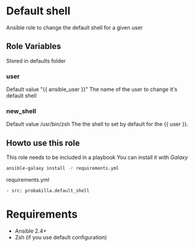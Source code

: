 # Default shell

Ansible role to change the default shell for a given user

## Role Variables

Stored in defaults folder

### user

Default value "{{ ansible\_user }}"
The name of the user to change it's default shell

### new\_shell

Default value /usr/bin/zsh
The the shell to set by default for the {{ user }}.

## Howto use this role

This role needs to be included in a playbook
You can install it with *Galaxy*

```bash
ansible-galaxy install -r requirements.yml
```

requirements.yml
```
- src: probakilla.default_shell
```

# Requirements

- Ansible 2.4+
- Zsh (if you use default configuration)
